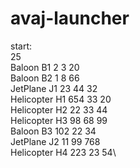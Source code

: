 # avaj-launcher

start:\
25\
Baloon B1 2 3 20\
Baloon B2 1 8 66\
JetPlane J1 23 44 32\
Helicopter H1 654 33 20\
Helicopter H2 22 33 44\
Helicopter H3 98 68 99\
Baloon B3 102 22 34\
JetPlane J2 11 99 768\
Helicopter H4 223 23 54\